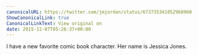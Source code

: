 ```yaml
---
canonicalURL: https://twitter.com/jmjordan/status/673735341052968960
ShowCanonicalLink: true
CanonicalLinkText: View original on
date: 2015-12-07T05:26:37+00:00
---
```

I have a new favorite comic book character. Her name is Jessica Jones.